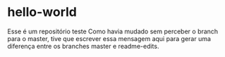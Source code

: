 # hello-world
Esse é um repositório teste
Como havia mudado sem perceber o branch para o master, tive que escrever essa mensagem aqui para gerar uma diferença entre os branches master e readme-edits.
